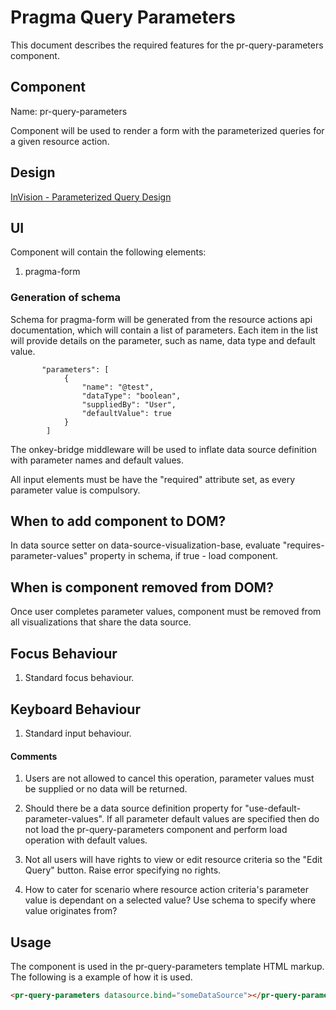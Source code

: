 # Pragma Query Parameters

This document describes the required features for the pr-query-parameters component.

## Component

Name: pr-query-parameters

Component will be used to render a form with the parameterized queries for a given resource action.

## Design

[InVision - Parameterized Query Design](https://projects.invisionapp.com/d/main/default/#/console/16778341/348927797/preview)

## UI

Component will contain the following elements:
1. pragma-form

### Generation of schema

Schema for pragma-form will be generated from the resource actions api documentation, which will contain a list of
parameters. Each item in the list will provide details on the parameter, such as name, data type and default value. 

```
       "parameters": [
            {
                "name": "@test",
                "dataType": "boolean",
                "suppliedBy": "User",
                "defaultValue": true
            }
        ]
```

The onkey-bridge middleware will be used to inflate data source definition with parameter names and default values.

All input elements must be have the "required" attribute set, as every parameter value is compulsory.

## When to add component to DOM?

In data source setter on data-source-visualization-base, evaluate "requires-parameter-values"
property in schema, if true - load component.

## When is component removed from DOM?

Once user completes parameter values, component must be removed from all visualizations that share the data source.

## Focus Behaviour

1. Standard focus behaviour.

## Keyboard Behaviour

1. Standard input behaviour.

#### Comments

1. Users are not allowed to cancel this operation, parameter values must be supplied or no data will be returned. 

1. Should there be a data source definition property for "use-default-parameter-values". If all parameter default values are specified then
do not load the pr-query-parameters component and perform load operation with default values.

1. Not all users will have rights to view or edit resource criteria so the "Edit Query" button. Raise error specifying no rights.

1. How to cater for scenario where resource action criteria's parameter value is dependant on a selected value?
Use schema to specify where value originates from?

## Usage

The component is used in the pr-query-parameters template HTML markup. The following is a example of how it is used.

```html
<pr-query-parameters datasource.bind="someDataSource"></pr-query-parameters>
```